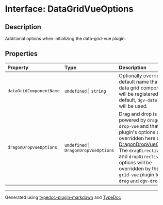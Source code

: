# Interface: DataGridVueOptions

## Description

Additional options when initializing the data-grid-vue plugin.

## Properties

| Property | Type | Description |
| :------ | :------ | :------ |
| `dataGridComponentName` | `undefined` \| `string` | Optionally override the default name that the data grid component will be registered as. By default, `dgv-data-grid` will be used. |
| `dragonDropVueOptions` | `undefined` \| `DragonDropVueOptions` | Drag and drop is powered by `dragon-drop-vue` and that plugin's options can be overridden here on [DragonDropVueOptions](https://www.npmjs.com/package/dragon-drop-vue#plugin-options-ie-dragondropvueoptions).<br />The `dragDirectiveName` and `dropDirectiveName` options will be overridden by the `data-grid-vue` plugin to `dgv-drag` and `dgv-drop`. |

***

Generated using [typedoc-plugin-markdown](https://www.npmjs.com/package/typedoc-plugin-markdown) and [TypeDoc](https://typedoc.org/)
